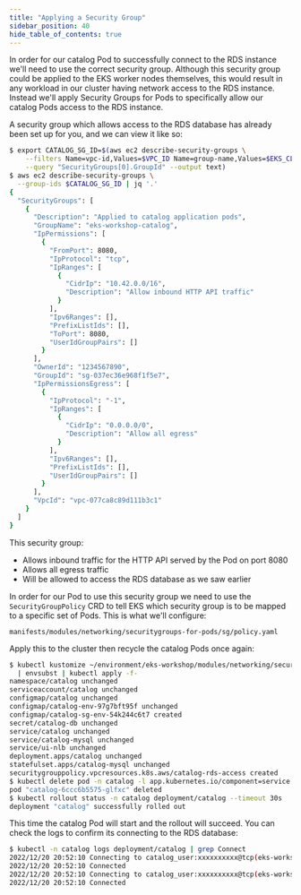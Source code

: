 ```yaml
---
title: "Applying a Security Group"
sidebar_position: 40
hide_table_of_contents: true
---
```

 
In order for our catalog Pod to successfully connect to the RDS instance we'll need to use the correct security group. Although this security group could be applied to the EKS worker nodes themselves, this would result in any workload in our cluster having network access to the RDS instance. Instead we'll apply Security Groups for Pods to specifically allow our catalog Pods access to the RDS instance.

A security group which allows access to the RDS database has already been set up for you, and we can view it like so:

```bash
$ export CATALOG_SG_ID=$(aws ec2 describe-security-groups \
    --filters Name=vpc-id,Values=$VPC_ID Name=group-name,Values=$EKS_CLUSTER_NAME-catalog \
    --query "SecurityGroups[0].GroupId" --output text)
$ aws ec2 describe-security-groups \
  --group-ids $CATALOG_SG_ID | jq '.'
{
  "SecurityGroups": [
    {
      "Description": "Applied to catalog application pods",
      "GroupName": "eks-workshop-catalog",
      "IpPermissions": [
        {
          "FromPort": 8080,
          "IpProtocol": "tcp",
          "IpRanges": [
            {
              "CidrIp": "10.42.0.0/16",
              "Description": "Allow inbound HTTP API traffic"
            }
          ],
          "Ipv6Ranges": [],
          "PrefixListIds": [],
          "ToPort": 8080,
          "UserIdGroupPairs": []
        }
      ],
      "OwnerId": "1234567890",
      "GroupId": "sg-037ec36e968f1f5e7",
      "IpPermissionsEgress": [
        {
          "IpProtocol": "-1",
          "IpRanges": [
            {
              "CidrIp": "0.0.0.0/0",
              "Description": "Allow all egress"
            }
          ],
          "Ipv6Ranges": [],
          "PrefixListIds": [],
          "UserIdGroupPairs": []
        }
      ],
      "VpcId": "vpc-077ca8c89d111b3c1"
    }
  ]
}
```

This security group:

- Allows inbound traffic for the HTTP API served by the Pod on port 8080
- Allows all egress traffic
- Will be allowed to access the RDS database as we saw earlier

In order for our Pod to use this security group we need to use the `SecurityGroupPolicy` CRD to tell EKS which security group is to be mapped to a specific set of Pods. This is what we'll configure:

```file
manifests/modules/networking/securitygroups-for-pods/sg/policy.yaml
```

Apply this to the cluster then recycle the catalog Pods once again:

```bash
$ kubectl kustomize ~/environment/eks-workshop/modules/networking/securitygroups-for-pods/sg \
  | envsubst | kubectl apply -f-
namespace/catalog unchanged
serviceaccount/catalog unchanged
configmap/catalog unchanged
configmap/catalog-env-97g7bft95f unchanged
configmap/catalog-sg-env-54k244c6t7 created
secret/catalog-db unchanged
service/catalog unchanged
service/catalog-mysql unchanged
service/ui-nlb unchanged
deployment.apps/catalog unchanged
statefulset.apps/catalog-mysql unchanged
securitygrouppolicy.vpcresources.k8s.aws/catalog-rds-access created
$ kubectl delete pod -n catalog -l app.kubernetes.io/component=service
pod "catalog-6ccc6b5575-glfxc" deleted
$ kubectl rollout status -n catalog deployment/catalog --timeout 30s
deployment "catalog" successfully rolled out
```

This time the catalog Pod will start and the rollout will succeed. You can check the logs to confirm its connecting to the RDS database:

```bash
$ kubectl -n catalog logs deployment/catalog | grep Connect
2022/12/20 20:52:10 Connecting to catalog_user:xxxxxxxxxx@tcp(eks-workshop-catalog.cjkatqd1cnrz.us-west-2.rds.amazonaws.com:3306)/catalog?timeout=5s
2022/12/20 20:52:10 Connected
2022/12/20 20:52:10 Connecting to catalog_user:xxxxxxxxxx@tcp(eks-workshop-catalog.cjkatqd1cnrz.us-west-2.rds.amazonaws.com:3306)/catalog?timeout=5s
2022/12/20 20:52:10 Connected
```
